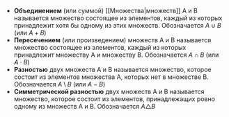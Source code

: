 * **Объединением** (или суммой) [[Множества|множеств]] A и B называется множество состоящее из элементов, каждый из которых принадлежит хотя бы одному из этих множеств. Обозначается $A \cup B$ (или $A + B$)
* **Пересечением** (или произведением) множеств A и B называется множество состоящее из элементов, каждый из которых принадлежит множеству A и множеству B. Обозначается $A \cap B$ (или $A \cdot B$)
* **Разностью** двух множеств A и B называется множество, которое состоит из элементов множества A, которых нет в множестве B. Обозначается $A \setminus B$ (или $A - B$)
* **Симметрической разностью** двух множеств A и B называется множество, которое состоит из элементов, принадлежащих ровно одному из множеств A и B. Обозначается $A \triangle B$